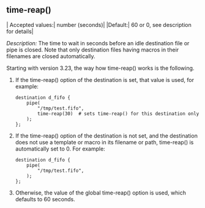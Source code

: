 ## time-reap()

|  Accepted values:|   number (seconds)|
|Default:|           60 or 0, see description for details|

*Description:* The time to wait in seconds before an idle destination
file or pipe is closed. Note that only destination files having macros
in their filenames are closed automatically.

Starting with version 3.23, the way how time-reap() works is the
following.

1. If the time-reap() option of the destination is set, that value is
    used, for example:

    ```config
    destination d_fifo {
        pipe(
            "/tmp/test.fifo",
            time-reap(30)  # sets time-reap() for this destination only
        );
    };
    ```

2. If the time-reap() option of the destination is not set, and the
    destination does not use a template or macro in its filename or
    path, time-reap() is automatically set to 0. For example:

    ```config
    destination d_fifo {
        pipe(
            "/tmp/test.fifo",
        );
    };
    ```

3. Otherwise, the value of the global time-reap() option is used, which
    defaults to 60 seconds.
